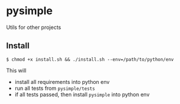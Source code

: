 # pysimple

Utils for other projects


## Install

```
$ chmod +x install.sh && ./install.sh --env=/path/to/python/env
```

This will

- install all requirements into python env
- run all tests from `pysimple/tests`
- if all tests passed, then install `pysimple` into python env
